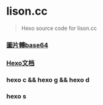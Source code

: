 # lison.cc
> Hexo source code for lison.cc



### [圖片轉base64](http://www.jsons.cn/img2base64/)

### [Hexo文档](https://hexo.io/zh-cn/docs/writing)

### hexo c && hexo g && hexo d

### hexo s



